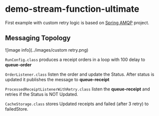 # demo-stream-function-ultimate

First example with custom retry logic is based on [Spring AMQP](https://docs.spring.io/spring-amqp/reference/html/) project.

## Messaging Topology
![image info](../images/custom retry.png)

`RunConfig.class` produces a receipt orders in a loop with 100 delay to **queue-order**

`OrderListener.class` listen the order and update the Status. After status is updated it publishes the message to **queue-receipt**

`ProcessedReceiptListenerWithRetry.class` listen the **queue-receipt** and retries if the Status is NOT Updated.

`CacheStorage.class` stores Updated receipts and failed (after 3 retry) to failedStore.
